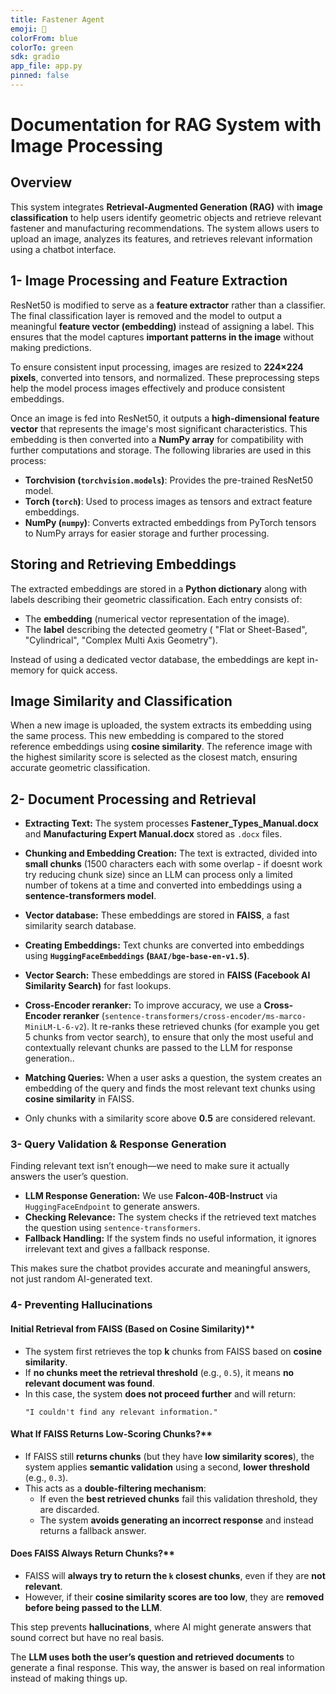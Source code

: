 ```yaml
---
title: Fastener Agent
emoji: 🤖
colorFrom: blue
colorTo: green
sdk: gradio
app_file: app.py
pinned: false
---
```


# Documentation for RAG System with Image Processing

## Overview
This system integrates **Retrieval-Augmented Generation (RAG)** with **image classification** to help users identify geometric objects and retrieve relevant fastener and manufacturing recommendations. The system allows users to upload an image, analyzes its features, and retrieves relevant information using a chatbot interface.

## 1- Image Processing and Feature Extraction
ResNet50 is modified to serve as a **feature extractor** rather than a classifier. The final classification layer is removed and the model to output a meaningful **feature vector (embedding)** instead of assigning a label. This ensures that the model captures **important patterns in the image** without making predictions.

To ensure consistent input processing, images are resized to **224×224 pixels**, converted into tensors, and normalized. These preprocessing steps help the model process images effectively and produce consistent embeddings.

Once an image is fed into ResNet50, it outputs a **high-dimensional feature vector** that represents the image's most significant characteristics. This embedding is then converted into a **NumPy array** for compatibility with further computations and storage. The following libraries are used in this process:
- **Torchvision (`torchvision.models`)**: Provides the pre-trained ResNet50 model.
- **Torch (`torch`)**: Used to process images as tensors and extract feature embeddings.
- **NumPy (`numpy`)**: Converts extracted embeddings from PyTorch tensors to NumPy arrays for easier storage and further processing.

## Storing and Retrieving Embeddings
The extracted embeddings are stored in a **Python dictionary** along with labels describing their geometric classification. Each entry consists of:
- The **embedding** (numerical vector representation of the image).
- The **label** describing the detected geometry ( "Flat or Sheet-Based", "Cylindrical", "Complex Multi Axis Geometry").

Instead of using a dedicated vector database, the embeddings are kept in-memory for quick access. 

## Image Similarity and Classification
When a new image is uploaded, the system extracts its embedding using the same process. This new embedding is compared to the stored reference embeddings using **cosine similarity**. The reference image with the highest similarity score is selected as the closest match, ensuring accurate geometric classification.

## 2- Document Processing and Retrieval
- **Extracting Text:** The system processes **Fastener_Types_Manual.docx** and **Manufacturing Expert Manual.docx** stored as `.docx` files. 

- **Chunking and Embedding Creation:** The text is extracted, divided into **small chunks** (1500 characters each with some overlap - if doesnt work try reducing chunk size) since an LLM can process only a limited number of tokens at a time and converted into embeddings using a **sentence-transformers model**. 
- **Vector database:** These embeddings are stored in **FAISS**, a fast similarity search database.
- **Creating Embeddings:** Text chunks are converted into embeddings using **`HuggingFaceEmbeddings` (`BAAI/bge-base-en-v1.5`)**.
- **Vector Search:** These embeddings are stored in **FAISS (Facebook AI Similarity Search)** for fast lookups.
- **Cross-Encoder reranker:** To improve accuracy, we use a **Cross-Encoder reranker** (`sentence-transformers/cross-encoder/ms-marco-MiniLM-L-6-v2`). It re-ranks these retrieved chunks (for example you get 5 chunks from vector search), to ensure that only the most useful and contextually relevant chunks are passed to the LLM for response generation..
- **Matching Queries:** When a user asks a question, the system creates an embedding of the query and finds the most relevant text chunks using **cosine similarity** in FAISS.
- Only chunks with a similarity score above **0.5** are considered relevant.


### 3- Query Validation & Response Generation
Finding relevant text isn’t enough—we need to make sure it actually answers the user’s question.

- **LLM Response Generation:** We use **Falcon-40B-Instruct** via `HuggingFaceEndpoint` to generate answers.
- **Checking Relevance:** The system checks if the retrieved text matches the question using `sentence-transformers`.
- **Fallback Handling:** If the system finds no useful information, it ignores irrelevant text and gives a fallback response.

This makes sure the chatbot provides accurate and meaningful answers, not just random AI-generated text.  


### 4- **Preventing Hallucinations**
#### Initial Retrieval from FAISS (Based on Cosine Similarity)**
- The system first retrieves the top **k** chunks from FAISS based on **cosine similarity**.
- If **no chunks meet the retrieval threshold** (e.g., `0.5`), it means **no relevant document was found**.
- In this case, the system **does not proceed further** and will return:
  ```
  "I couldn't find any relevant information."
  ```
####  What If FAISS Returns Low-Scoring Chunks?**
- If FAISS still **returns chunks** (but they have **low similarity scores**), the system applies **semantic validation** using a second, **lower threshold** (e.g., `0.3`).
- This acts as a **double-filtering mechanism**:
  - If even the **best retrieved chunks** fail this validation threshold, they are discarded.
  - The system **avoids generating an incorrect response** and instead returns a fallback answer.

#### Does FAISS Always Return Chunks?**
- FAISS will **always try to return the `k` closest chunks**, even if they are **not relevant**.
- However, if their **cosine similarity scores are too low**, they are **removed before being passed to the LLM**.

This step prevents **hallucinations**, where AI might generate answers that sound correct but have no real basis.

The **LLM uses both the user’s question and retrieved documents** to generate a final response. This way, the answer is based on real information instead of making things up.

